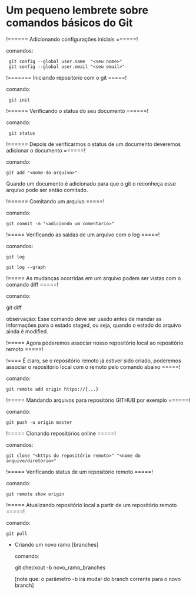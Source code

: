 
# Um pequeno lembrete sobre comandos básicos do Git


!====== Adicionando configurações iniciais ======!

   comandos:

     git config --global user.name  "<seu nome>"
     git config --global user.email "<seu email>"


!=======  Iniciando repositório com o git =====!

   comando:

     git init

!======  Verificando o status do seu documento ======!

   comando:

     git status

!====== Depois de verificarmos o status de um documento deveremos adicionar o documento ======!

   comando:

    git add "<nome-do-arquivo>"

Quando um documento é adicionado para que o git o reconheça esse arquivo pode ser então comitado.

!====== Comitando um arquivo =====!

   comando:

    git commit -m "<adiciondo um comentario>"

!===== Verificando as saidas de um arquivo com o log =====!

   comandos:

    git log

    git log --graph

!===== As mudanças ocorridas em um arquivo podem ser vistas com o comando diff =====!

  comando:

   git diff

   observação: Esse comando deve ser usado antes de mandar as informações para o estado
               staged, ou seja, quando o estado do arquivo ainda é modified.

!===== Agora poderemos associar nosso repositório local ao repositório remoto  =====!

!==== É claro, se o repositório remoto já estiver sido criado, poderemos associar o
      repositório local com o remoto pelo comando abaixo                       =====!

  comando:
  
    git remote add origin https://{...} 


!===== Mandando arquivos para repositório GITHUB por exemplo ======!

   comando:

    git push -u origin master 


!===== Clonando repositórios online =====!

   comandos:

    git clone "<https do repositório remoto>" "<nome do arquivo/diretório>"

!===== Verificando status de um repositório remoto =====!

   comando:
    
    git remote show origin  

!===== Atualizando repositório local a partir de um repositório remoto =====!

  comando:

    git pull      

* Criando um novo ramo [branches]

  comando:

   git checkout -b novo_ramo_branches

   [note que: o parâmetro -b irá mudar do branch corrente para o novo branch]
